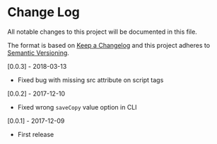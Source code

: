 # Change Log
All notable changes to this project will be documented in this file.

The format is based on [Keep a Changelog](http://keepachangelog.com/)
and this project adheres to [Semantic Versioning](http://semver.org/).

[0.0.3] - 2018-03-13
- Fixed bug with missing src attribute on script tags

[0.0.2] - 2017-12-10
- Fixed wrong `saveCopy` value option in CLI

[0.0.1] - 2017-12-09
- First release
